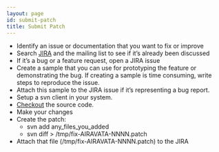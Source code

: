 ```yaml
---
layout: page
id: submit-patch
title: Submit Patch
---
```


<ul>
<li>Identify an issue or documentation that you want to fix or improve</li>
<li>Search <a href="https://issues.apache.org/jira/browse/airavata">JIRA</a> and the mailing list to see if it’s already been discussed</li>
<li>If it’s a bug or a feature request, open a JIRA issue</li>
<li>Create a sample that you can use for prototyping the feature or demonstrating the bug. If creating a sample is time consuming, write steps to reproduce the issue.</li>
<li>Attach this sample to the JIRA issue if it’s representing a bug report.</li>
<li>Setup a svn client in your system.</li>
<li><a href="source.html">Checkout</a> the source code.</li>
<li>Make your changes</li>
<li>Create the patch:<ul>
<li>svn add any_files_you_added</li>
<li>svn diff &gt; /tmp/fix-AIRAVATA-NNNN.patch</li>
</ul>
</li>
<li>Attach that file (/tmp/fix-AIRAVATA-NNNN.patch) to the JIRA</li>
</ul>